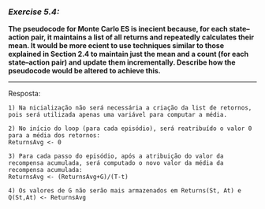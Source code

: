 ### *Exercise 5.4:*

**The pseudocode for Monte Carlo ES is inecient because, for each state–action pair, it maintains a list of all returns and repeatedly calculates their mean. It would be more ecient to use techniques similar to those explained in Section 2.4 to maintain just the mean and a count (for each state–action pair) and update them incrementally. Describe how the pseudocode would be altered to achieve this.**

---
Resposta:

```
1) Na nicialização não será necessária a criação da list de retornos, pois será utilizada apenas uma variável para computar a média.

2) No início do loop (para cada episódio), será reatribuído o valor 0 para a média dos retornos:
ReturnsAvg <- 0

3) Para cada passo do episódio, após a atribuição do valor da recompensa acumulada, será computado o novo valor da média da recompensa acumulada:
ReturnsAvg <- (ReturnsAvg+G)/(T-t)

4) Os valores de G não serão mais armazenados em Returns(St, At) e Q(St,At) <- ReturnsAvg

```
